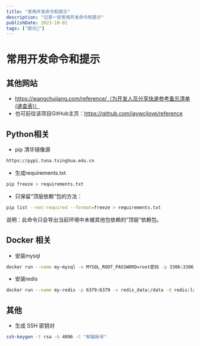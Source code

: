 ```yaml
---
title: "常用开发命令和提示"
description: "记录一些常用开发命令和提示"
publishDate: 2023-10-01
tags: ["提示🔔"]
---
```




# 常用开发命令和提示

## 其他网站
- https://wangchujiang.com/reference/（为开发人员分享快速参考备忘清单(速查表)）
- 也可前往该项目GitHub主页：https://github.com/jaywcjlove/reference

## Python相关

- pip 清华镜像源
```bash
https://pypi.tuna.tsinghua.edu.cn
```

- 生成requirements.txt
```bash
pip freeze > requirements.txt
```

- 只保留“顶层依赖”包的方法：

```bash
pip list --not-required --format=freeze > requirements.txt
```

说明：此命令只会导出当前环境中未被其他包依赖的“顶层”依赖包。


## Docker 相关
- 安装mysql
```bash
docker run --name my-mysql -e MYSQL_ROOT_PASSWORD=root密码 -p 3306:3306 -v mysql_data:/var/lib/mysql -d mysql:8.0
```

- 安装redis
```bash
docker run --name my-redis -p 6379:6379 -v redis_data:/data -d redis:latest
```

## 其他

- 生成 SSH 密钥对
```bash
ssh-keygen -t rsa -b 4096 -C "邮箱账号"
```







